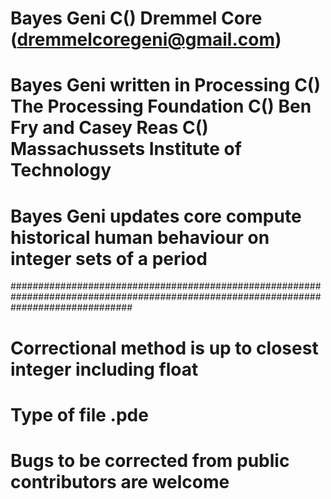 # Bayes Geni C() Dremmel Core (dremmelcoregeni@gmail.com)
# Bayes Geni written in Processing C() The Processing Foundation C() Ben Fry and Casey Reas C() Massachussets Institute of Technology
# Bayes Geni updates core compute historical human behaviour on integer sets of a period
######################################################################################################################################
# Correctional method is up to closest integer including float
# Type of file .pde
# Bugs to be corrected from public contributors are welcome


